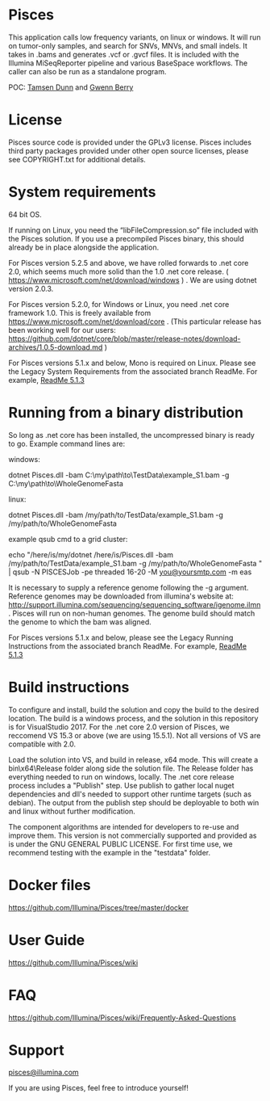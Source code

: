 # Pisces

This application calls low frequency variants, on linux or windows. It will run on tumor-only samples, and search for SNVs, MNVs, and small indels. It takes in .bams and generates .vcf or .gvcf files. It is included with the Illumina MiSeqReporter pipeline and various BaseSpace workflows. The caller can also be run as a standalone program.  

POC: 
[Tamsen Dunn](https://www.linkedin.com/in/tamsen-dunn-7340145) and
[Gwenn Berry](https://www.linkedin.com/in/gwenn-berry-43071939)


# License
Pisces source code is provided under the GPLv3 license. Pisces includes third party packages provided under other open source licenses, please see COPYRIGHT.txt for additional details.

# System requirements

64 bit OS. 

If running on Linux, you need the “libFileCompression.so” file included with the Pisces solution. If you use a precompiled Pisces binary, this should already be in place alongside the application.

For Pisces version 5.2.5 and above, we have rolled forwards to .net core 2.0, which seems much more solid than the 1.0 .net core release. ( https://www.microsoft.com/net/download/windows ) . We are using dotnet version 2.0.3.

For Pisces version 5.2.0, for Windows or Linux, you need .net core framework 1.0.  This is freely available from https://www.microsoft.com/net/download/core . (This particular release has been working well for our users: https://github.com/dotnet/core/blob/master/release-notes/download-archives/1.0.5-download.md )

For Pisces versions 5.1.x and below, Mono is required on Linux. Please see the Legacy System Requirements from the associated branch ReadMe. For example, [ReadMe 5.1.3](https://git.illumina.com/Bioinformatics/Pisces5/blob/5_1_7/README.md)

# Running from a binary distribution

So long as .net core has been installed, the uncompressed binary is ready to go.
Example command lines are:

windows:

dotnet Pisces.dll -bam C:\my\path\to\TestData\example_S1.bam -g C:\my\path\to\WholeGenomeFasta

linux:

dotnet Pisces.dll -bam /my/path/to/TestData/example_S1.bam -g /my/path/to/WholeGenomeFasta 

example qsub cmd to a grid cluster:

echo "/here/is/my/dotnet /here/is/Pisces.dll -bam /my/path/to/TestData/example_S1.bam -g /my/path/to/WholeGenomeFasta "  | qsub -N PISCESJob -pe threaded 16-20 -M you@yoursmtp.com -m eas

It is necessary to supply a reference genome following the -g argument. Reference genomes may be downloaded from illumina's website at: http://support.illumina.com/sequencing/sequencing_software/igenome.ilmn . Pisces will run on non-human genomes. The genome build should match the genome to which the bam was aligned.


For Pisces versions 5.1.x and below, please see the Legacy Running Instructions from the associated branch ReadMe.
For example, [ReadMe 5.1.3](https://git.illumina.com/Bioinformatics/Pisces5/blob/5_1_7/README.md)

# Build instructions

To configure and install, build the solution and copy the build to the desired location. The build is a windows process, and the solution in this repository is for VisualStudio 2017. For the .net core 2.0 version of Pisces, we reccomend VS 15.3 or above (we are using 15.5.1). Not all versions of VS are compatible with 2.0. 

Load the solution into VS, and build in release, x64 mode. This will create a bin\x64\Release folder along side the solution file. The Release folder has everything needed to run on windows, locally. The .net core release process includes a "Publish" step.  Use publish to gather local nuget dependencies and dll's needed to support other runtime targets (such as debian). The output from the publish step should be deployable to both win and linux without further modification.

The component algorithms are intended for developers to re-use and improve them. This version is not commercially supported and provided as is under the GNU GENERAL PUBLIC LICENSE. For first time use, we recommend testing with the example in the "testdata" folder.

# Docker files

https://github.com/Illumina/Pisces/tree/master/docker

# User Guide
https://github.com/Illumina/Pisces/wiki

# FAQ
https://github.com/Illumina/Pisces/wiki/Frequently-Asked-Questions

# Support
pisces@illumina.com

If you are using Pisces, feel free to introduce yourself!


